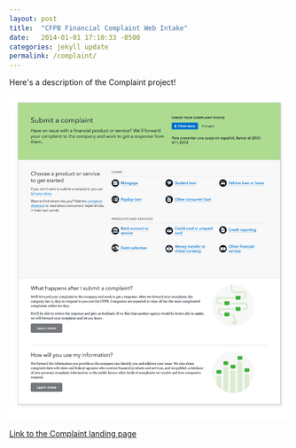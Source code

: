```yaml
---
layout: post
title:  "CFPB Financial Complaint Web Intake"
date:   2014-01-01 17:10:33 -0500
categories: jekyll update
permalink: /complaint/
---
```


Here's a description of the Complaint project! 

![Complaint Landing Page Design](/img/complaint/complaint-landing.png)

[Link to the Complaint landing page](http://www.consumerfinance.gov/complaint)

